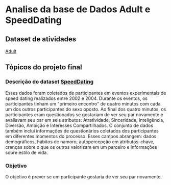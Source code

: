 # Analise da base de Dados Adult e SpeedDating

## Dataset de atividades

[Adult](https://archive.ics.uci.edu/dataset/2/adult)

## Tópicos do projeto final

### Descrição do dataset [SpeedDating](https://www.openml.org/search?type=data&sort=nr_of_likes&status=active&id=40536)

Esses dados foram coletados de participantes em eventos experimentais de speed dating realizados entre 2002 e 2004. Durante os eventos, os participantes tinham um "primeiro encontro" de quatro minutos com cada um dos outros participantes do sexo oposto. Ao final dos quatro minutos, os participantes eram questionados se gostariam de ver seu par novamente e avaliavam seu par em seis atributos: Atratividade, Sinceridade, Inteligência, Diversão, Ambição e Interesses Compartilhados. O conjunto de dados também inclui informações de questionários coletados dos participantes em diferentes momentos do processo. Esses campos abrangem: dados demográficos, hábitos de namoro, autopercepção em atributos-chave, crenças sobre o que os outros valorizam em um parceiro e informações sobre estilo de vida.

### Objetivo

O objetivo é prever se um participante gostaria de ver seu par novamente.
